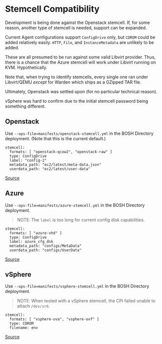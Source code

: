 # Stemcell Compatibility

Development is being done against the Openstack stemcell. If, for some reason, another type of stemcell is needed, support can be expanded.

Current Agent configurations support `ConfigDrive` only, but `CDROM` could be added relatively easily.  `HTTP`, `File`, and `InstanceMetadata` are unlikely to be added.

These are all presumed to be run against some valid Libvirt provider. Thus, there is a chance that the Azure stemcell will work under Libvirt running on KVM.  Hypothetically.

Note that, when trying to identify stemcells, every single one ran under Libvirt/QEMU _except_ for Warden which ships as a GZipped TAR file.  

Ultimately, Openstack was settled upon (for no particular technical reason).  

vSphere was hard to confirm due to the initial stemcell password being something different.

## Openstack

Use `--ops-file=manifests/openstack-stemcell.yml` in the BOSH Directory deployment. (Note that this is the current default.)

```
stemcell:
  formats: [ "openstack-qcow2", "openstack-raw" ]
  type: ConfigDrive
  label: "config-2"
  metadata_path: "ec2/latest/meta-data.json"
  userdata_path: "ec2/latest/user-data"
```

[Source](https://github.com/cloudfoundry/bosh-linux-stemcell-builder/blob/master/stemcell_builder/stages/bosh_openstack_agent_settings/apply.sh)

## Azure

Use `--ops-file=manifests/azure-stemcell.yml` in the BOSH Directory deployment.

> NOTE: The `label` is too long for current config disk capabilities.

```
stemcell:
  formats: [ "azure-vhd" ]
  type: ConfigDrive
  label: azure_cfg_dsk
  metadata_path: "configs/MetaData"
  userdata_path: "configs/UserData"
```

[Source](https://github.com/cloudfoundry/bosh-linux-stemcell-builder/blob/master/stemcell_builder/stages/bosh_azure_agent_settings/apply.sh)

## vSphere

Use `--ops-file=manifests/vsphere-stemcell.yml` in the BOSH Directory deployment.

> NOTE: When tested with a vSphere stemcell, the CPI failed unable to attach `/dev/sr0`.

```
stemcell:
  formats: [ "vsphere-ova", "vsphere-ovf" ]
  type: CDROM
  filename: env
```

[Source](https://github.com/cloudfoundry/bosh-linux-stemcell-builder/blob/master/stemcell_builder/stages/bosh_vsphere_agent_settings/apply.sh)
